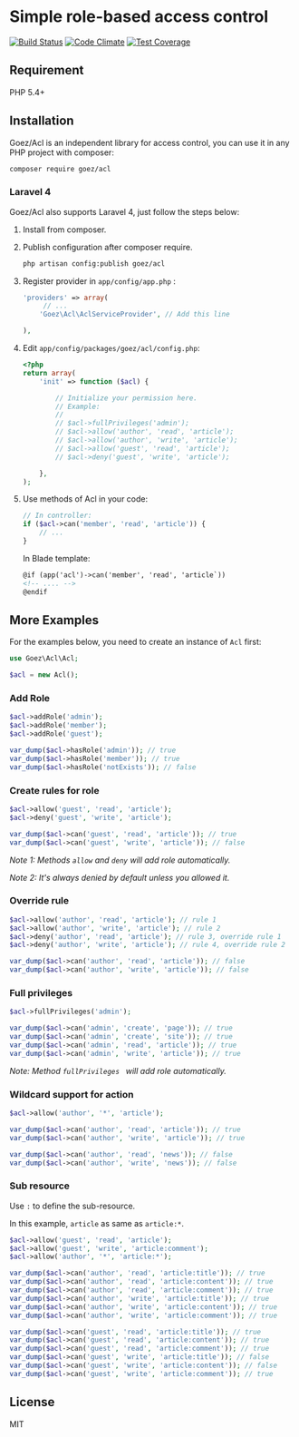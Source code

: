 # Simple role-based access control

[![Build Status](https://travis-ci.org/jaceju/goez-acl.svg)](https://travis-ci.org/jaceju/goez-acl) [![Code Climate](https://codeclimate.com/github/jaceju/goez-acl/badges/gpa.svg)](https://codeclimate.com/github/jaceju/goez-acl) [![Test Coverage](https://codeclimate.com/github/jaceju/goez-acl/badges/coverage.svg)](https://codeclimate.com/github/jaceju/goez-acl)

## Requirement

PHP 5.4+

## Installation

Goez/Acl is an independent library for access control, you can use it in any PHP project with composer:

```bash
composer require goez/acl
```

### Laravel 4

Goez/Acl also supports Laravel 4, just follow the steps below:

1. Install from composer.

2. Publish configuration after composer require.

   ```bash
   php artisan config:publish goez/acl
   ```

3. Register provider in `app/config/app.php` :

	```php
	'providers' => array(
		 // ...
	    'Goez\Acl\AclServiceProvider', // Add this line

	),
	```

4. Edit `app/config/packages/goez/acl/config.php`:

	```php
	<?php
	return array(
	    'init' => function ($acl) {

	        // Initialize your permission here.
	        // Example:
	        //
	        // $acl->fullPrivileges('admin');
	        // $acl->allow('author', 'read', 'article');
	        // $acl->allow('author', 'write', 'article');
	        // $acl->allow('guest', 'read', 'article');
	        // $acl->deny('guest', 'write', 'article');

	    },
	);
	```

4. 	Use methods of Acl in your code:

	```php
	// In controller:
	if ($acl->can('member', 'read', 'article')) {
	    // ...
	}
	```

	In Blade template:

	```html
	@if (app('acl')->can('member', 'read', 'article`))
	<!-- .... -->
	@endif
	```

## More Examples

For the examples below, you need to create an instance of `Acl` first:

```php
use Goez\Acl\Acl;

$acl = new Acl();
```

### Add Role

```php
$acl->addRole('admin');
$acl->addRole('member');
$acl->addRole('guest');

var_dump($acl->hasRole('admin')); // true
var_dump($acl->hasRole('member')); // true
var_dump($acl->hasRole('notExists')); // false
```

### Create rules for role

```php
$acl->allow('guest', 'read', 'article');
$acl->deny('guest', 'write', 'article');

var_dump($acl->can('guest', 'read', 'article')); // true
var_dump($acl->can('guest', 'write', 'article')); // false
```

*Note 1: Methods `allow` and `deny` will add role automatically.*

*Note 2: It's always denied by default unless you allowed it.*

### Override rule

```php
$acl->allow('author', 'read', 'article'); // rule 1
$acl->allow('author', 'write', 'article'); // rule 2
$acl->deny('author', 'read', 'article'); // rule 3, override rule 1
$acl->deny('author', 'write', 'article'); // rule 4, override rule 2

var_dump($acl->can('author', 'read', 'article')); // false
var_dump($acl->can('author', 'write', 'article')); // false
```

### Full privileges

```php
$acl->fullPrivileges('admin');

var_dump($acl->can('admin', 'create', 'page')); // true
var_dump($acl->can('admin', 'create', 'site')); // true
var_dump($acl->can('admin', 'read', 'article')); // true
var_dump($acl->can('admin', 'write', 'article')); // true
```

*Note: Method `fullPrivileges ` will add role automatically.*

### Wildcard support for action

```php
$acl->allow('author', '*', 'article');

var_dump($acl->can('author', 'read', 'article')); // true
var_dump($acl->can('author', 'write', 'article')); // true

var_dump($acl->can('author', 'read', 'news')); // false
var_dump($acl->can('author', 'write', 'news')); // false
```

### Sub resource

Use `:` to define the sub-resource.

In this example, `article` as same as `article:*`.

```php
$acl->allow('guest', 'read', 'article');
$acl->allow('guest', 'write', 'article:comment');
$acl->allow('author', '*', 'article:*');

var_dump($acl->can('author', 'read', 'article:title')); // true
var_dump($acl->can('author', 'read', 'article:content')); // true
var_dump($acl->can('author', 'read', 'article:comment')); // true
var_dump($acl->can('author', 'write', 'article:title')); // true
var_dump($acl->can('author', 'write', 'article:content')); // true
var_dump($acl->can('author', 'write', 'article:comment')); // true

var_dump($acl->can('guest', 'read', 'article:title')); // true
var_dump($acl->can('guest', 'read', 'article:content')); // true
var_dump($acl->can('guest', 'read', 'article:comment')); // true
var_dump($acl->can('guest', 'write', 'article:title')); // false
var_dump($acl->can('guest', 'write', 'article:content')); // false
var_dump($acl->can('guest', 'write', 'article:comment')); // true
```

## License

MIT
